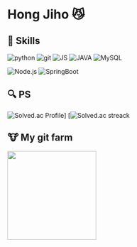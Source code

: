 # Hong Jiho 😼

## 💪 Skills
![python](https://img.shields.io/badge/Python-3776AB?style=for-the-badge&logo=python&logoColor=white)
![git](https://img.shields.io/badge/Git-F05032.svg?&style=for-the-badge&logo=Git&logoColor=white)
![JS](https://img.shields.io/badge/JavaScript-F7DF1E?style=for-the-badge&logo=JavaScript&logoColor=white)
![JAVA](https://img.shields.io/badge/Java-ED8B00?style=for-the-badge&logo=openjdk&logoColor=white)
![MySQL](https://img.shields.io/badge/MySQL-4479A1.svg?&style=for-the-badge&logo=MySQL&logoColor=white)

![Node.js](https://img.shields.io/badge/Node.js-43853D?style=for-the-badge&logo=node.js&logoColor=white)
![SpringBoot](https://img.shields.io/badge/Spring-6DB33F?style=for-the-badge&logo=spring&logoColor=white)

## 🔍 PS
![Solved.ac Profile](http://mazassumnida.wtf/api/v2/generate_badge?boj=jih023)]
[![Solved.ac streack](http://mazandi.herokuapp.com/api?handle=jih023&theme=warm)

## 🐮 My git farm
<div>
  <a href="https://www.gitanimals.org/en_US?utm_medium=image&utm_source=jih023&utm_content=farm">
  <img
    src="https://render.gitanimals.org/farms/jih023"
    height="200em"
  />
  </a>
</div>



<!--
**jih023/jih023** is a ✨ _special_ ✨ repository because its `README.md` (this file) appears on your GitHub profile.

Here are some ideas to get you started:

- 🔭 I’m currently working on ...
- 🌱 I’m currently learning ...
- 👯 I’m looking to collaborate on ...
- 🤔 I’m looking for help with ...
- 💬 Ask me about ...
- 📫 How to reach me: ...
- 😄 Pronouns: ...
- ⚡ Fun fact: ...
-->
